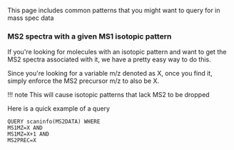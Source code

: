 This page includes common patterns that you might want to query for in mass spec data

### MS2 spectra with a given MS1 isotopic pattern

If you're looking for molecules with an isotopic pattern and want to get the MS2 spectra associated with it, we have a pretty easy way to do this. 

Since you're looking for a variable m/z denoted as X, once you find it, simply enforce the MS2 precursor m/z to also be X.

!!! note
    This will cause isotopic patterns that lack MS2 to be dropped

Here is a quick example of a query

```
QUERY scaninfo(MS2DATA) WHERE 
MS1MZ=X AND 
MS1MZ=X+1 AND 
MS2PREC=X
```

